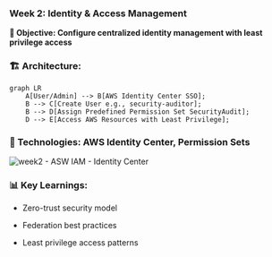 ### **Week 2: Identity & Access Management**

**🎯 Objective: Configure centralized identity management with least privilege access** 

### 🏗️ Architecture: 

```mermaid
graph LR  
    A[User/Admin] --> B[AWS Identity Center SSO];  
    B --> C[Create User e.g., security-auditor];  
    B --> D[Assign Predefined Permission Set SecurityAudit];  
    D --> E[Access AWS Resources with Least Privilege];
```

### 🔧 Technologies: AWS Identity Center, Permission Sets

 
![week2 - ASW IAM - Identity Center](https://github.com/user-attachments/assets/fd1be9e1-6987-45dd-8e7a-569b7fc12c2d)

 
### 📊 Key Learnings: 

* Zero-trust security model 

* Federation best practices 

- Least privilege access patterns 

